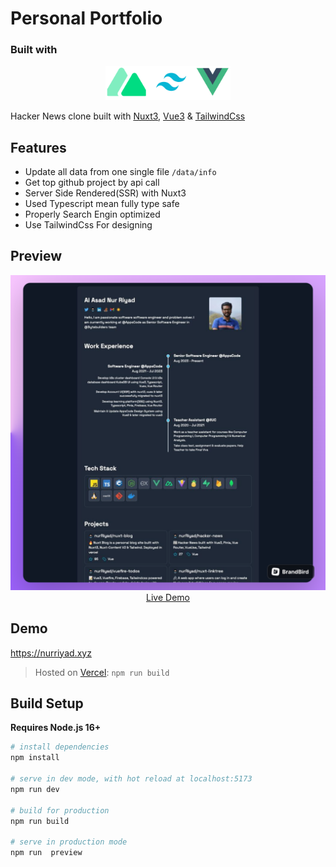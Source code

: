 # Personal Portfolio

### Built with

<p align="center">
    <img width="200" src="./assets/img/logo.png">
</p>

Hacker News clone built with [Nuxt3](https://nuxt.com), [Vue3](https://vuejs.org) & [TailwindCss](https://tailwindcss.com/)

## Features

- Update all data from one single file `/data/info`
- Get top github project by api call
- Server Side Rendered(SSR) with Nuxt3
- Used Typescript mean fully type safe
- Properly Search Engin optimized
- Use TailwindCss For designing

## Preview

<p align="center">
  <a href="https://nurriyad.xyz" target="_blank">
    <img width="1090" src="./assets/img/screely-1.png">
    <br>
    Live Demo
  </a>
</p>

## Demo

https://nurriyad.xyz

> Hosted on [Vercel](https://vercel.com/): `npm run build`

## Build Setup

**Requires Node.js 16+**

```bash
# install dependencies
npm install

# serve in dev mode, with hot reload at localhost:5173
npm run dev

# build for production
npm run build

# serve in production mode
npm run  preview

```

